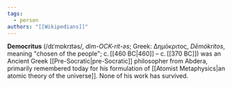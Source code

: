 ```yaml
---
tags:
  - person
authors: "[[Wikipedians]]"
---
```


**Democritus** (/dɪˈmɒkrɪtəs/, _dim-OCK-rit-əs_; Greek: Δημόκριτος, _Dēmókritos_, meaning "chosen of the people"; c. [[460 BC|460]] – c. [[370 BC]]) was an Ancient Greek [[Pre-Socratic|pre-Socratic]] philosopher from Abdera, primarily remembered today for his formulation of [[Atomist Metaphysics|an atomic theory of the universe]]. None of his work has survived.